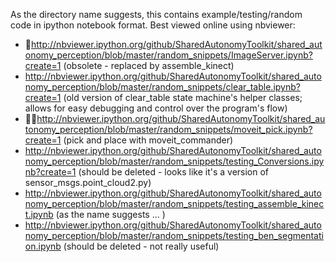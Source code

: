 As the directory name suggests, this contains example/testing/random code in ipython notebook format. Best viewed online using nbviewer: 

* http://nbviewer.ipython.org/github/SharedAutonomyToolkit/shared_autonomy_perception/blob/master/random_snippets/ImageServer.ipynb?create=1  (obsolete - replaced by assemble_kinect)
* http://nbviewer.ipython.org/github/SharedAutonomyToolkit/shared_autonomy_perception/blob/master/random_snippets/clear_table.ipynb?create=1 (old version of clear_table state machine's helper classes; allows for easy debugging and control over the program's flow)
* http://nbviewer.ipython.org/github/SharedAutonomyToolkit/shared_autonomy_perception/blob/master/random_snippets/moveit_pick.ipynb?create=1 (pick and place with moveit_commander)
* http://nbviewer.ipython.org/github/SharedAutonomyToolkit/shared_autonomy_perception/blob/master/random_snippets/testing_Conversions.ipynb?create=1 (should be deleted - looks like it's a version of sensor_msgs.point_cloud2.py)
* http://nbviewer.ipython.org/github/SharedAutonomyToolkit/shared_autonomy_perception/blob/master/random_snippets/testing_assemble_kinect.ipynb (as the name suggests ... )
* http://nbviewer.ipython.org/github/SharedAutonomyToolkit/shared_autonomy_perception/blob/master/random_snippets/testing_ben_segmentation.ipynb (should be deleted - not really useful)
